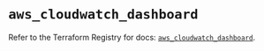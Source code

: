 # `aws_cloudwatch_dashboard`

Refer to the Terraform Registry for docs: [`aws_cloudwatch_dashboard`](https://registry.terraform.io/providers/hashicorp/aws/5.96.0/docs/resources/cloudwatch_dashboard).
